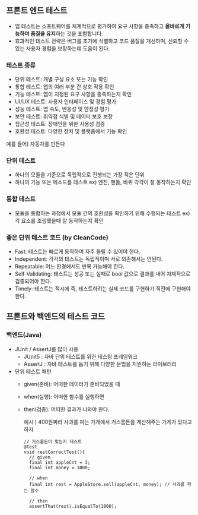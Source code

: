 ## 프론트 엔드 테스트
- 앱 테스트는 소프트웨어를 체계적으로 평가하여 요구 사항을 충족하고 **올바르게 기능하며 품질을 유지**하는 것을 포함합니다.
- 효과적인 테스트 전략은 버그를 초기에 식별하고 코드 품질을 개선하며, 신뢰할 수 있는 사용자 경험을 보장하는데 도움이 된다.

### 테스트 종류
- 단위 테스트: 개별 구성 요소 또는 기능 확인
- 통합 테스트: 앱의 여러 부분 간 상호 작용 확인
- 기능 테스트: 앱이 지정된 요구 사항을 충족하는지 확인
- UI/UX 테스트: 사용자 인터페이스 및 경험 평가
- 성능 테스트: 앱 속도, 반응성 및 안정성 평가
- 보안 테스트: 취약점 식별 및 데이터 보호 보장
- 접근성 테스트: 장애인을 위한 사용성 검증
- 호환성 테스트: 다양한 장치 및 플랫폼에서 기능 확인

예를 들어)
자동차를 만든다

### 단위 테스트
- 하나의 모듈을 기준으로 독립적으로 진행되는 가장 작은 단위
- 하나의 기능 또는 메소드를 테스트
  ex) 엔진, 핸들, 바퀴 각각이 잘 동작하는지 확인

### 통합 테스트
- 모듈을 통합하는 과정에서 모듈 간의 호환성을 확인하기 위해 수행되는 테스트
  ex) 각 요소를 조립했을때 잘 동작하는지 확인

### 좋은 단위 테스트 코드 (by CleanCode)
- Fast: 테스트는 빠르게 동작하여 자주 돌릴 수 있어야 한다.
- Independent: 각각의 테스트는 독립적이며 서로 의존해서는 안된다.
- Repeatable: 어느 환경에서도 반복 가능해야 한다.
- Self-Validating: 테스트는 성공 또는 실패로 bool 값으로 결과를 내어 자체적으로 검증되어야 한다.
- Timely: 테스트는 적시에 즉, 테스트하려는 실제 코드를 구현하기 직전에 구현해야 한다.

## 프론트와 백엔드의 테스트 코드
### 백엔드(Java)
- JUnit / AssertJ를 많이 사용
  - JUnit5 : 자바 단위 테스트를 위한 테스팅 프레임워크
  - AssertJ : 자바 테스트를 돕기 위해 다양한 문법을 지원하는 라이브러리
- 단위 테스트 패턴
  - given(준비): 어떠한 데이터가 준비되었을 때
  - when(실행): 어떠한 함수를 실행하면
  - then(검증): 어떠한 결과가 나와야 한다.
 
    예시 ) 400원짜리 사과를 파는 가게에서 거스름돈을 계산해주는 가게가 있다고 하자
    ```
    // 거스름돈이 맞는지 테스트
    @Test
    void restCorrectTest(){
      // given
      final int appleCnt = 3;
      final int money = 3000;

      // when
      final int rest = AppleStore.sell(appleCnt, money); // 사과를 파는 함수

      // then
      assertThat(rest).isEqualTo(1800);
    ```
